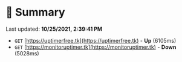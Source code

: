 # 📖 Summary
Last updated: **10/25/2021, 2:39:41 PM**

- `GET` [https://uptimerfree.tk](https://uptimerfree.tk) - **Up** (6105ms)
- `GET` [https://monitoruptimer.tk](https://monitoruptimer.tk) - **Down** (5028ms)

